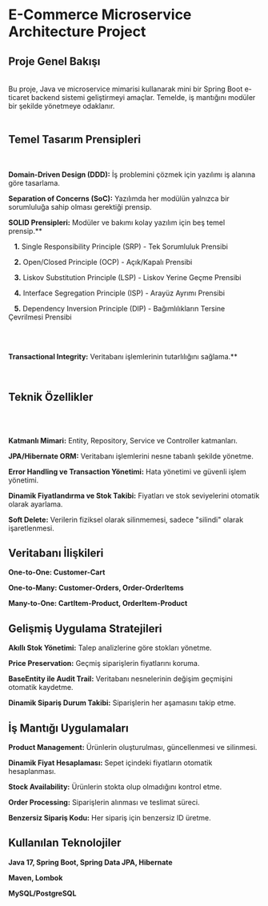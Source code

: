 # **E-Commerce Microservice Architecture Project**

## **Proje Genel Bakışı**
<br>
Bu proje, Java ve microservice mimarisi kullanarak mini bir Spring Boot e-ticaret backend sistemi geliştirmeyi amaçlar. Temelde, iş mantığını modüler bir şekilde yönetmeye odaklanır.
<br>
<br>

## **Temel Tasarım Prensipleri**
<br>

**Domain-Driven Design (DDD):** İş problemini çözmek için yazılımı iş alanına göre tasarlama.

**Separation of Concerns (SoC):** Yazılımda her modülün yalnızca bir sorumluluğa sahip olması gerektiği prensip.


**SOLID Prensipleri:** Modüler ve bakımı kolay yazılım için beş temel prensip.**

  &nbsp;&nbsp;&nbsp;**1.** Single Responsibility Principle (SRP) - Tek Sorumluluk Prensibi

  &nbsp;&nbsp;&nbsp;**2.** Open/Closed Principle (OCP) - Açık/Kapalı Prensibi

  &nbsp;&nbsp;&nbsp;**3.** Liskov Substitution Principle (LSP) - Liskov Yerine Geçme Prensibi

  &nbsp;&nbsp;&nbsp;**4.** Interface Segregation Principle (ISP) - Arayüz Ayrımı Prensibi

  &nbsp;&nbsp;&nbsp;**5.** Dependency Inversion Principle (DIP) - Bağımlılıkların Tersine Çevrilmesi Prensibi
  
<br>
<br>

**Transactional Integrity:** Veritabanı işlemlerinin tutarlılığını sağlama.**

<br>

## **Teknik Özellikler**

<br>
<br>

**Katmanlı Mimari:** Entity, Repository, Service ve Controller katmanları.

**JPA/Hibernate ORM:** Veritabanı işlemlerini nesne tabanlı şekilde yönetme.

**Error Handling ve Transaction Yönetimi:** Hata yönetimi ve güvenli işlem yönetimi.

**Dinamik Fiyatlandırma ve Stok Takibi:** Fiyatları ve stok seviyelerini otomatik olarak ayarlama.

**Soft Delete:** Verilerin fiziksel olarak silinmemesi, sadece "silindi" olarak işaretlenmesi.

## **Veritabanı İlişkileri**

**One-to-One: Customer-Cart**

**One-to-Many: Customer-Orders, Order-OrderItems**

**Many-to-One: CartItem-Product, OrderItem-Product**

## **Gelişmiş Uygulama Stratejileri**

**Akıllı Stok Yönetimi:** Talep analizlerine göre stokları yönetme.

**Price Preservation:** Geçmiş siparişlerin fiyatlarını koruma.

**BaseEntity ile Audit Trail:** Veritabanı nesnelerinin değişim geçmişini otomatik kaydetme.

**Dinamik Sipariş Durum Takibi:** Siparişlerin her aşamasını takip etme.

## **İş Mantığı Uygulamaları**

**Product Management:** Ürünlerin oluşturulması, güncellenmesi ve silinmesi.

**Dinamik Fiyat Hesaplaması:** Sepet içindeki fiyatların otomatik hesaplanması.

**Stock Availability:** Ürünlerin stokta olup olmadığını kontrol etme.

**Order Processing:** Siparişlerin alınması ve teslimat süreci.

**Benzersiz Sipariş Kodu:** Her sipariş için benzersiz ID üretme.

## **Kullanılan Teknolojiler**

**Java 17, Spring Boot, Spring Data JPA, Hibernate**

**Maven, Lombok**

**MySQL/PostgreSQL**
